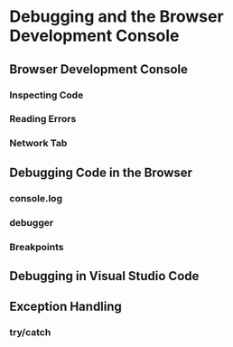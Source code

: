 # Debugging and the Browser Development Console

## Browser Development Console

### Inspecting Code

### Reading Errors

### Network Tab

## Debugging Code in the Browser

### console.log

### debugger

### Breakpoints

## Debugging in Visual Studio Code

## Exception Handling

### try/catch


